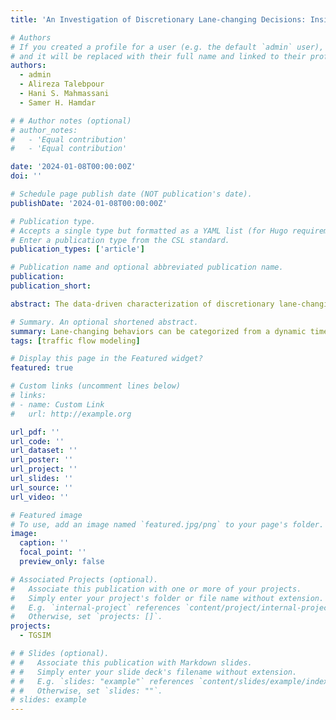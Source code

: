 ```yaml
---
title: 'An Investigation of Discretionary Lane-changing Decisions: Insights From the Third Generation SIMulation (TGSIM) Dataset'

# Authors
# If you created a profile for a user (e.g. the default `admin` user), write the username (folder name) here
# and it will be replaced with their full name and linked to their profile.
authors:
  - admin
  - Alireza Talebpour
  - Hani S. Mahmassani
  - Samer H. Hamdar

# # Author notes (optional)
# author_notes:
#   - 'Equal contribution'
#   - 'Equal contribution'

date: '2024-01-08T00:00:00Z'
doi: ''

# Schedule page publish date (NOT publication's date).
publishDate: '2024-01-08T00:00:00Z'

# Publication type.
# Accepts a single type but formatted as a YAML list (for Hugo requirements).
# Enter a publication type from the CSL standard.
publication_types: ['article']

# Publication name and optional abbreviated publication name.
publication: 
publication_short: 

abstract: The data-driven characterization of discretionary lane-changing behaviors has traditionally been hindered by the scarcity of high-resolution data that can precisely record lateral movements. In this study, we conducted an exploratory investigation leveraging the Third Generation SIMulation (TGSIM) dataset to advance our understanding of discretionary lane-changing behaviors. In this paper, we developed a discretionary lane-changing extraction pipeline and scrutinized crucial factors such as gaps and relative speeds in leading and following directions. A Dynamic Time Warping (DTW) analysis was performed to quantify the difference between any pair of lane-changing behaviors, and an Affinity Propagation (AP) clustering, evaluated on normalized dynamic time warping distance, was conducted. Our results yielded five clusters based on lead and lag gaps, enabling us to categorize lane-changing behaviors into aggressive, neutral, and cautious for both leading and following directions. Clustering based on relative speeds revealed two distinct groups of lane-changing behaviors, one representing overtaking and the other indicative of transitioning into a lane with stable and homogenous speed. The proposed DTW analysis, in conjunction with AP clustering, demonstrated promising potential in categorizing and characterizing lane-changing behaviors. Additionally, this approach can be readily adapted to analyze any driving behavior.

# Summary. An optional shortened abstract.
summary: Lane-changing behaviors can be categorized from a dynamic time warping perspective.
tags: [traffic flow modeling]

# Display this page in the Featured widget?
featured: true

# Custom links (uncomment lines below)
# links:
# - name: Custom Link
#   url: http://example.org

url_pdf: ''
url_code: ''
url_dataset: ''
url_poster: ''
url_project: ''
url_slides: ''
url_source: ''
url_video: ''

# Featured image
# To use, add an image named `featured.jpg/png` to your page's folder.
image:
  caption: ''
  focal_point: ''
  preview_only: false

# Associated Projects (optional).
#   Associate this publication with one or more of your projects.
#   Simply enter your project's folder or file name without extension.
#   E.g. `internal-project` references `content/project/internal-project/index.md`.
#   Otherwise, set `projects: []`.
projects:
  - TGSIM

# # Slides (optional).
# #   Associate this publication with Markdown slides.
# #   Simply enter your slide deck's filename without extension.
# #   E.g. `slides: "example"` references `content/slides/example/index.md`.
# #   Otherwise, set `slides: ""`.
# slides: example
---
```


<!-- {{% callout note %}}
Click the _Cite_ button above to demo the feature to enable visitors to import publication metadata into their reference management software.
{{% /callout %}}

{{% callout note %}}
Create your slides in Markdown - click the _Slides_ button to check out the example.
{{% /callout %}} -->

<!-- Add the publication's **full text** or **supplementary notes** here. You can use rich formatting such as including [code, math, and images](https://docs.hugoblox.com/content/writing-markdown-latex/). -->
